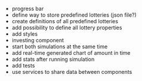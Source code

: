 - progress bar
- define way to store predefined lotteries (json file?)
- create definitions of all predefined lotteries
- add possibility to define all lottery properties
- add styles
- investing component
- start both simulations at the same time
- add real-time generated chart of amount in time
- add stats after running simulation
- add tests
- use services to share data between components
